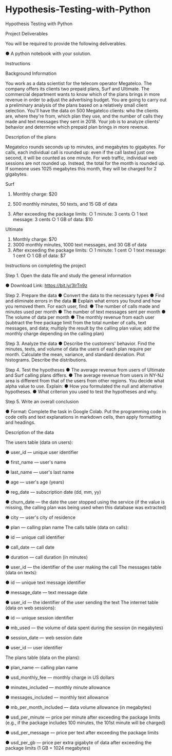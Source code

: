 # Hypothesis-Testing-with-Python
Hypothesis Testing with Python


Project Deliverables

You will be required to provide the following deliverables.

● A python notebook with your solution.

Instructions

Background Information

You work as a data scientist for the telecom operator Megatelco. The company offers its
clients two prepaid plans, Surf and Ultimate. The commercial department wants to know
which of the plans brings in more revenue in order to adjust the advertising budget.
You are going to carry out a preliminary analysis of the plans based on a relatively small
client selection. You'll have the data on 500 Megatelco clients: who the clients are, where
they're from, which plan they use, and the number of calls they made and text messages
they sent in 2018. Your job is to analyze clients' behavior and determine which prepaid
plan brings in more revenue.

Description of the plans

Megatelco rounds seconds up to minutes, and megabytes to gigabytes. For calls, each
individual call is rounded up: even if the call lasted just one second, it will be counted as
one minute. For web traffic, individual web sessions are not rounded up. Instead, the
total for the month is rounded up. If someone uses 1025 megabytes this month, they will
be charged for 2 gigabytes.

Surf

1. Monthly charge: $20

2. 500 monthly minutes, 50 texts, and 15 GB of data

3. After exceeding the package limits:
○ 1 minute: 3 cents
○ 1 text message: 3 cents
○ 1 GB of data: $10

Ultimate
1. Monthly charge: $70
2. 3000 monthly minutes, 1000 text messages, and 30 GB of data
3. After exceeding the package limits:
○ 1 minute: 1 cent
○ 1 text message: 1 cent
○ 1 GB of data: $7

Instructions on completing the project

Step 1. Open the data file and study the general information

● Download Link: https://bit.ly/3lrTn9z

Step 2. Prepare the data
● Convert the data to the necessary types
● Find and eliminate errors in the data
■ Explain what errors you found and how you removed them.
For each user, find:
● The number of calls made and minutes used per month
● The number of text messages sent per month
● The volume of data per month
● The monthly revenue from each user (subtract the free package limit from the
total number of calls, text messages, and data; multiply the result by the calling
plan value; add the monthly charge depending on the calling plan)

Step 3. Analyze the data
● Describe the customers' behavior. Find the minutes, texts, and volume of data
the users of each plan require per month. Calculate the mean, variance, and
standard deviation. Plot histograms. Describe the distributions.

Step 4. Test the hypotheses
● The average revenue from users of Ultimate and Surf calling plans differs.
● The average revenue from users in NY-NJ area is different from that of the users
from other regions.
You decide what alpha value to use.
Explain:
● How you formulated the null and alternative hypotheses.
● What criterion you used to test the hypotheses and why.

Step 5. Write an overall conclusion

● Format: Complete the task in Google Colab. Put the programming code in code
cells and text explanations in markdown cells, then apply formatting and
headings.

Description of the data

The users table (data on users):

● user_id — unique user identifier

● first_name — user's name

● last_name — user's last name

● age — user's age (years)

● reg_date — subscription date (dd, mm, yy)

● churn_date — the date the user stopped using the service (if the value is
missing, the calling plan was being used when this database was extracted)

● city — user's city of residence

● plan — calling plan name
The calls table (data on calls):

● id — unique call identifier

● call_date — call date

● duration — call duration (in minutes)

● user_id — the identifier of the user making the call
The messages table (data on texts):

● id — unique text message identifier

● message_date — text message date

● user_id — the identifier of the user sending the text
The internet table (data on web sessions):

● id — unique session identifier

● mb_used — the volume of data spent during the session (in megabytes)

● session_date — web session date

● user_id — user identifier

The plans table (data on the plans):

● plan_name — calling plan name

● usd_monthly_fee — monthly charge in US dollars

● minutes_included — monthly minute allowance

● messages_included — monthly text allowance

● mb_per_month_included — data volume allowance (in megabytes)

● usd_per_minute — price per minute after exceeding the package limits (e.g., if
the package includes 100 minutes, the 101st minute will be charged)

● usd_per_message — price per text after exceeding the package limits

● usd_per_gb — price per extra gigabyte of data after exceeding the package limits
(1 GB = 1024 megabytes)
